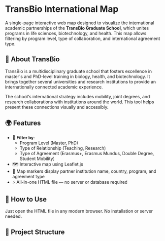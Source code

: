 # TransBio International Map

A single-page interactive web map designed to visualize the international academic partnerships of the **TransBio Graduate School**, which unites programs in life sciences, biotechnology, and health. This map allows filtering by program level, type of collaboration, and international agreement type.

## 🧬 About TransBio

TransBio is a multidisciplinary graduate school that fosters excellence in master's and PhD-level training in biology, health, and biotechnology. It brings together several universities and research institutions to provide an internationally connected academic experience. 

The school's international strategy includes mobility, joint degrees, and research collaborations with institutions around the world. This tool helps present these connections visually and accessibly.

## 🌍 Features

- 🔎 **Filter by**:
  - Program Level (Master, PhD)
  - Type of Relationship (Teaching, Research)
  - Type of Agreement (Erasmus+, Erasmus Mundus, Double Degree, Student Mobility)
- 🗺️ Interactive map using Leaflet.js
- 📍 Map markers display partner institution name, country, program, and agreement type
- ⚡ All-in-one HTML file — no server or database required

## 🚀 How to Use

Just open the HTML file in any modern browser. No installation or server needed.

## 📁 Project Structure

